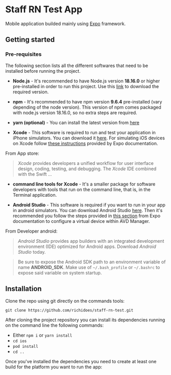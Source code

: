 # Staff RN Test App

Mobile application builded mainly using [Expo](https://docs.expo.dev/) framework.

## Getting started

### Pre-requisites

The following section lists all the different softwares that need to be installed before running the project.

*  **Node.js** - It's recommended to have Node.js version **18.16.0** or higher pre-installed in order to run this project. Use this [link](https://nodejs.org/en/download/releases/) to download the required version.

*  **npm**  - It's recommended to have npm version **9.6.4** pre-installed (vary depending of the node version). This version of npm comes packaged with node.js version 18.16.0, so no extra steps are required.

*  **yarn (optional)**  - You can install the latest version from [here](https://yarnpkg.com/getting-started/install)

* **Xcode** - This software is required to run and test your application in iPhone simulators\. You can download it [here](https://developer.apple.com/xcode/). For simulating iOS devices on Xcode follow [these instructions](https://docs.expo.io/workflow/ios-simulator/) provided by Expo documentation.

From App store:

>_Xcode_ provides developers a unified workflow for user interface design, coding, testing, and debugging. The _Xcode_ IDE combined with the Swift ...

*  **command line tools for Xcode**  - It's  a smaller package for software developers with tools that run on the command line, that is, in the Terminal application.

* **Android Studio** -  This software is required if you want to run in your app in android simulators\. You can download Android Studio [here](https://developer.android.com/studio). Then it's recommended you follow the steps provided in [this section](https://docs.expo.io/workflow/android-studio-emulator/) from Expo documentation to configure a virtual device within AVD Manager.

From Developer android:
>_Android Studio_ provides app builders with an integrated development environment (IDE) optimized for Android apps. Download _Android Studio_ today.

> Be sure to expose the Android SDK path to an environment variable of name **ANDROID\_SDK**. Make use of `~/.bash_profile` or `~/.bashrc` to expose said variable on system startup.

## Installation
Clone the repo using git directly on the commands tools:

    git clone https://github.com/richidoes/staff-rn-test.git

After cloning the project repository you can install its dependencies running on the command line the following commands:

 - Either `npm i` or  `yarn install`
 - `cd ios`
 - `pod install`
 - `cd ..`

Once you've installed the dependencies you need to create at least one build for the platform you want to run the app:
